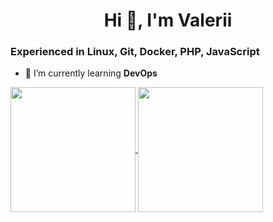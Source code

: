 <h1 align="center">Hi 👋, I'm Valerii</h1>

### Experienced in Linux, Git, Docker, PHP, JavaScript

- 🌱 I’m currently learning **DevOps**

<a href="https://github.com/valnative?tab=repositories">
  <img height=200 align="center" src="https://github-readme-stats.vercel.app/api?username=valnative&show_icons=true&theme=transparent" />
</a>
<a href="https://github.com/valnative?tab=repositories">
  <img height=200 align="center" src="https://github-readme-stats.vercel.app/api/top-langs?username=valnative&layout=compact&langs_count=8&card_width=320&theme=transparent" />
</a>

